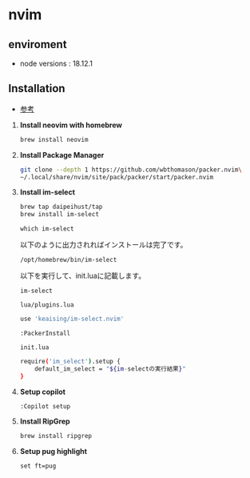 # nvim

## enviroment
- node versions : 18.12.1

## Installation
- [参考](https://namileriblog.com/mac/neovim/)

1. **Install neovim with homebrew**

    ```bash
    brew install neovim
    ```

2. **Install Package Manager**

    ```bash
    git clone --depth 1 https://github.com/wbthomason/packer.nvim\
    ~/.local/share/nvim/site/pack/packer/start/packer.nvim
    ```

3. **Install im-select**

    ```bash
    brew tap daipeihust/tap
    brew install im-select
    ```

    ```
    which im-select
    ```

    以下のように出力されればインストールは完了です。
    ```
    /opt/homebrew/bin/im-select
    ```

    以下を実行して、init.luaに記載します。
    ```
    im-select
    ```

    `lua/plugins.lua`
    ```lua
    use 'keaising/im-select.nvim'
    ```

    ```commands
    :PackerInstall
    ```

    `init.lua`
    ```bash
    require('im_select').setup {
        default_im_select = "${im-selectの実行結果}"
    }
    ```


4. **Setup copilot**

    ```
    :Copilot setup
    ```

5. **Install RipGrep**

    ```bash
    brew install ripgrep
    ```


6. **Setup pug highlight**

    ```
    set ft=pug
    ```

